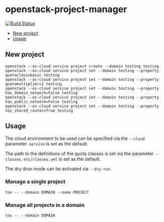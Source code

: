 # openstack-project-manager

[![Build Status](https://travis-ci.org/betacloud/openstack-project-manager.svg?branch=master)](https://travis-ci.org/betacloud/openstack-project-manager)

- [New project](#new-project)
- [Usage](#usage)

## New project

```
openstack --os-cloud service project create --domain testing testing
openstack --os-cloud service project set --domain testing --property quotaclass=basic testing
openstack --os-cloud service project set --domain testing --property quotamultiplier=1 testing
openstack --os-cloud service project set --domain testing --property has_domain_network=False testing
openstack --os-cloud service project set --domain testing --property has_public_network=False testing
openstack --os-cloud service project set --domain testing --property has_shared_router=True testing
```

## Usage

The cloud environment to be used can be specified via the ``--cloud``
parameter. ``service`` is set as the default.

The path to the definitions of the quota classes is set via the
parameter ``--classes``. ``etc/classes.yml`` is set as the default.

The dry drun mode can be activated via ``--dry-run``.

### Manage a single project

```
tox -- --domain DOMAIN --name PROJECT
```

### Manage all projects in a domain

```
tox -- --domain DOMAIN
```
